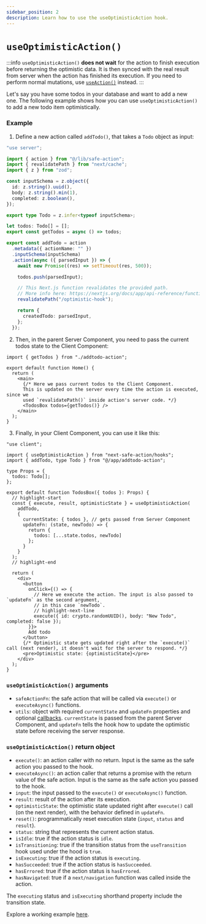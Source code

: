 ```yaml
---
sidebar_position: 2
description: Learn how to use the useOptimisticAction hook.
---
```


# `useOptimisticAction()`

:::info
`useOptimisticAction()` **does not wait** for the action to finish execution before returning the optimistic data. It is then synced with the real result from server when the action has finished its execution. If you need to perform normal mutations, use [`useAction()`](/docs/execute-actions/hooks/useaction) instead.
:::

Let's say you have some todos in your database and want to add a new one. The following example shows how you can use `useOptimisticAction()` to add a new todo item optimistically.

### Example

1. Define a new action called `addTodo()`, that takes a `Todo` object as input:

```typescript title=src/app/addtodo-action.ts
"use server";

import { action } from "@/lib/safe-action";
import { revalidatePath } from "next/cache";
import { z } from "zod";

const inputSchema = z.object({
  id: z.string().uuid(),
  body: z.string().min(1),
  completed: z.boolean(),
});

export type Todo = z.infer<typeof inputSchema>;

let todos: Todo[] = [];
export const getTodos = async () => todos;

export const addTodo = action
  .metadata({ actionName: "" })
  .inputSchema(inputSchema)
  .action(async ({ parsedInput }) => {
    await new Promise((res) => setTimeout(res, 500));

    todos.push(parsedInput);

    // This Next.js function revalidates the provided path.
    // More info here: https://nextjs.org/docs/app/api-reference/functions/revalidatePath
    revalidatePath("/optimistic-hook");

    return {
      createdTodo: parsedInput,
    };
  });

```

2. Then, in the parent Server Component, you need to pass the current todos state to the Client Component:

```tsx title=src/app/page.tsx
import { getTodos } from "./addtodo-action";

export default function Home() {
  return (
    <main>
      {/* Here we pass current todos to the Client Component.
      This is updated on the server every time the action is executed, since we
      used `revalidatePath()` inside action's server code. */}
      <TodosBox todos={getTodos()} />
    </main>
  );
}
```

3. Finally, in your Client Component, you can use it like this:

```tsx title=src/app/todos-box.tsx
"use client";

import { useOptimisticAction } from "next-safe-action/hooks";
import { addTodo, type Todo } from "@/app/addtodo-action";

type Props = {
  todos: Todo[];
};

export default function TodosBox({ todos }: Props) {
  // highlight-start
  const { execute, result, optimisticState } = useOptimisticAction(
    addTodo,
    {
      currentState: { todos }, // gets passed from Server Component
      updateFn: (state, newTodo) => {
        return { 
          todos: [...state.todos, newTodo] 
        };
      }
    }
  );
  // highlight-end

  return (
    <div>
      <button
        onClick={() => {
          // Here we execute the action. The input is also passed to `updateFn` as the second argument,
          // in this case `newTodo`.
          // highlight-next-line
          execute({ id: crypto.randomUUID(), body: "New Todo", completed: false });
        }}>
        Add todo
      </button>
      {/* Optimistic state gets updated right after the `execute()` call (next render), it doesn't wait for the server to respond. */}
      <pre>Optimistic state: {optimisticState}</pre>
    </div>
  );
}
```

### `useOptimisticAction()` arguments

- `safeActionFn`: the safe action that will be called via `execute()` or `executeAsync()` functions.
- `utils`: object with required `currentState` and `updateFn` properties and optional [callbacks](/docs/execute-actions/hooks/hook-callbacks). `currentState` is passed from the parent Server Component, and `updateFn` tells the hook how to update the optimistic state before receiving the server response.

### `useOptimisticAction()` return object

- `execute()`: an action caller with no return. Input is the same as the safe action you passed to the hook.
- `executeAsync()`: an action caller that returns a promise with the return value of the safe action. Input is the same as the safe action you passed to the hook.
- `input`: the input passed to the `execute()` or `executeAsync()` function.
- `result`: result of the action after its execution.
- `optimisticState`: the optimistic state updated right after `execute()` call (on the next render), with the behavior defined in `updateFn`.
- `reset()`: programmatically reset execution state (`input`, `status` and `result`).
- `status`: string that represents the current action status.
- `isIdle`: true if the action status is `idle`.
- `isTransitioning`: true if the transition status  from the `useTransition` hook used under the hood is `true`.
- `isExecuting`: true if the action status is `executing`.
- `hasSucceeded`: true if the action status is `hasSucceeded`.
- `hasErrored`: true if the action status is `hasErrored`.
- `hasNavigated`: true if a `next/navigation` function was called inside the action.

The `executing` status and `isExecuting` shorthand property include the transition state.

Explore a working example [here](<https://github.com/TheEdoRan/next-safe-action/tree/main/apps/playground/src/app/(examples)/optimistic-hook>).
